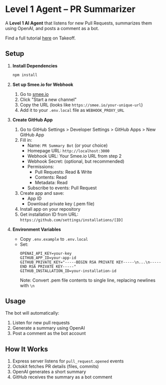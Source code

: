 # Level 1 Agent – PR Summarizer

A **Level 1 AI Agent** that listens for new Pull Requests, summarizes them using OpenAI, and posts a comment as a bot.

Find a full tutorial [here](https://www.jointakeoff.com/courses/series-5-levels-of-agents-coding-agents) on Takeoff.

## Setup

1. **Install Dependencies**

   ```bash
   npm install
   ```

2. **Set up Smee.io for Webhook**

   1. Go to [smee.io](https://smee.io)
   2. Click "Start a new channel"
   3. Copy the URL (looks like `https://smee.io/your-unique-url`)
   4. Add it to your `.env.local` file as `WEBHOOK_PROXY_URL`

3. **Create GitHub App**

   1. Go to GitHub Settings > Developer Settings > GitHub Apps > New GitHub App
   2. Fill in:
      - Name: `PR Summary Bot` (or your choice)
      - Homepage URL: `http://localhost:3000`
      - Webhook URL: Your Smee.io URL from step 2
      - Webhook Secret: (optional, but recommended)
      - Permissions:
        - Pull Requests: Read & Write
        - Contents: Read
        - Metadata: Read
      - Subscribe to events: Pull Request
   3. Create app and save:
      - App ID
      - Download private key (.pem file)
   4. Install app on your repository
   5. Get installation ID from URL: `https://github.com/settings/installations/[ID]`

4. **Environment Variables**
   - Copy `.env.example` to `.env.local`
   - Set:
     ```
     OPENAI_API_KEY=your-key
     GITHUB_APP_ID=your-app-id
     GITHUB_PRIVATE_KEY="-----BEGIN RSA PRIVATE KEY-----\n...\n-----END RSA PRIVATE KEY-----"
     GITHUB_INSTALLATION_ID=your-installation-id
     ```
     Note: Convert .pem file contents to single line, replacing newlines with `\n`

## Usage

The bot will automatically:

1. Listen for new pull requests
2. Generate a summary using OpenAI
3. Post a comment as the bot account

## How It Works

1. Express server listens for `pull_request.opened` events
2. Octokit fetches PR details (files, commits)
3. OpenAI generates a short summary
4. GitHub receives the summary as a bot comment
